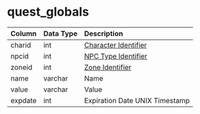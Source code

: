 # quest\_globals

| Column | Data Type | Description |
| :--- | :--- | :--- |
| charid | int | [Character Identifier](https://github.com/EQEmu/docs-db-schema/tree/774e95edd473c84dafd6fe13b9b699f6b84a7ce8/docs/schema/categories/data_storage/character_data.md) |
| npcid | int | [NPC Type Identifier](https://github.com/EQEmu/docs-db-schema/tree/774e95edd473c84dafd6fe13b9b699f6b84a7ce8/docs/schema/categories/data_storage/npc_types.md) |
| zoneid | int | [Zone Identifier](https://eqemu.gitbook.io/server/categories/zones/zone-list) |
| name | varchar | Name |
| value | varchar | Value |
| expdate | int | Expiration Date UNIX Timestamp |

